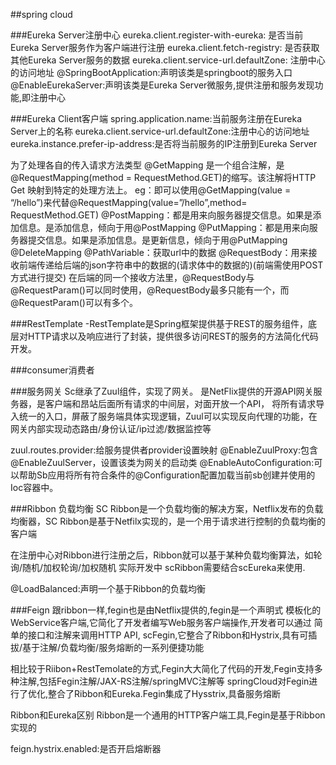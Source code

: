 ##spring cloud

###Eureka Server注册中心
eureka.client.register-with-eureka: 是否当前Eureka Server服务作为客户端进行注册
eureka.client.fetch-registry: 是否获取其他Eureka Server服务的数据
eureka.client.service-url.defaultZone: 注册中心的访问地址
@SpringBootApplication:声明该类是springboot的服务入口
@EnableEurekaServer:声明该类是Eureka Server微服务,提供注册和服务发现功能,即注册中心

###Eureka Client客户端
spring.application.name:当前服务注册在Eureka Server上的名称
eureka.client.service-url.defaultZone:注册中心的访问地址
eureka.instance.prefer-ip-address:是否将当前服务的IP注册到Eureka Server

为了处理各自的传入请求方法类型
@GetMapping 是一个组合注解，是@RequestMapping(method = RequestMethod.GET)的缩写。该注解将HTTP Get 映射到特定的处理方法上。
            eg：即可以使用@GetMapping(value = “/hello”)来代替@RequestMapping(value=”/hello”,method= RequestMethod.GET)
@PostMapping：都是用来向服务器提交信息。如果是添加信息。是添加信息，倾向于用@PostMapping
@PutMapping：都是用来向服务器提交信息。如果是添加信息。是更新信息，倾向于用@PutMapping  
@DeleteMapping 
@PathVariable：获取url中的数据
@RequestBody：用来接收前端传递给后端的json字符串中的数据的(请求体中的数据的)(前端需使用POST方式进行提交)
             在后端的同一个接收方法里，@RequestBody与@RequestParam()可以同时使用，@RequestBody最多只能有一个，而@RequestParam()可以有多个。

###RestTemplate
-RestTemplate是Spring框架提供基于REST的服务组件，底层对HTTP请求以及响应进行了封装，提供很多访问REST的服务的方法简化代码开发。

###consumer消费者

###服务网关
Sc继承了Zuul组件，实现了网关。
是NetFlix提供的开源API网关服务器，是客户端和昂站后面所有请求的中间层，对面开放一个API，
将所有请求导入统一的入口，屏蔽了服务端具体实现逻辑，Zuul可以实现反向代理的功能，在网关内部实现动态路由/身份认证/ip过滤/数据监控等

zuul.routes.provider:给服务提供者provider设置映射
@EnableZuulProxy:包含@EnableZuulServer，设置该类为网关的启动类
@EnableAutoConfiguration:可以帮助Sb应用将所有符合条件的@Configuration配置加载当前sb创建并使用的Ioc容器中。

###Ribbon 负载均衡
SC Ribbon是一个负载均衡的解决方案，Netflix发布的负载均衡器，SC Ribbon是基于Netfilx实现的，是一个用于请求进行控制的负载均衡的客户端

在注册中心对Ribbon进行注册之后，Ribbon就可以基于某种负载均衡算法，如轮询/随机/加权轮询/加权随机
实际开发中 scRibbon需要结合scEureka来使用.

@LoadBalanced:声明一个基于Ribbon的负载均衡

###Feign
跟ribbon一样,fegin也是由Netflix提供的,fegin是一个声明式 模板化的WebService客户端,它简化了开发者编写Web服务客户端操作,开发者可以通过
简单的接口和注解来调用HTTP API, scFegin,它整合了Ribbon和Hystrix,具有可插拔/基于注解/负载均衡/服务熔断的一系列便捷功能

相比较于Riibon+RestTemolate的方式,Fegin大大简化了代码的开发,Fegin支持多种注解,包括Fegin注解/JAX-RS注解/springMVC注解等
springCloud对Fegin进行了优化,整合了Ribbon和Eureka.Fegin集成了Hysstrix,具备服务熔断

Ribbon和Eureka区别
Ribbon是一个通用的HTTP客户端工具,Fegin是基于Ribbon实现的

feign.hystrix.enabled:是否开启熔断器

